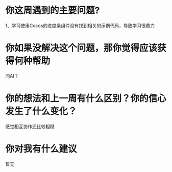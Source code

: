 # 你这周遇到的主要问题?
1、学习使用Cocos的进度条组件没有找到相关的示例代码，导致学习很费力

# 你如果没解决这个问题，那你觉得应该获得何种帮助
问AI？

# 你的想法和上一周有什么区别？你的信心发生了什么变化？
感觉相互协作还比较粗糙

# 你对我有什么建议
暂无
